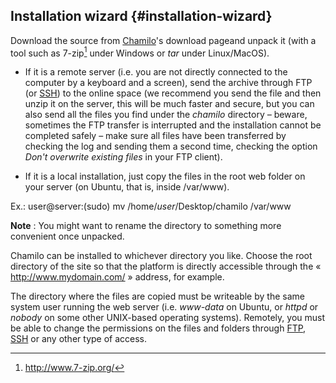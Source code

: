 ## Installation wizard {#installation-wizard}

Download the source from [Chamilo](http://www.chamilo.org/en/download)&#039;s download pageand unpack it (with a tool such as 7-zip[^6] under Windows or _tar_ under Linux/MacOS).

*   If it is a remote server (i.e. you are not directly connected to the computer by a keyboard and a screen), send the archive through FTP (or [SSH](http://fr.wikipedia.org/wiki/Secure_Shell)) to the online space (we recommend you send the file and then unzip it on the server, this will be much faster and secure, but you can also send all the files you find under the _chamilo_ directory _–_ beware, sometimes the FTP transfer is interrupted and the installation cannot be completed safely – make sure all files have been transferred by checking the log and sending them a second time, checking the option _Don&#039;t overwrite existing files_ in your FTP client).

*   If it is a local installation, just copy the files in the root web folder on your server (on Ubuntu, that is, inside /var/www).

Ex.: user@server:(sudo) mv /home/_user_/Desktop/chamilo /var/www

**Note** : You might want to rename the directory to something more convenient once unpacked.

Chamilo can be installed to whichever directory you like. Choose the root directory of the site so that the platform is directly accessible through the « http://www.mydomain.com/ » address, for example.

The directory where the files are copied must be writeable by the same system user running the web server (i.e. _www-data_ on Ubuntu, or _httpd_ or _nobody_ on some other UNIX-based operating systems). Remotely, you must be able to change the permissions on the files and folders through [FTP](http://fr.wikipedia.org/wiki/FileZilla), [SSH](http://fr.wikipedia.org/wiki/Secure_Shell) or any other type of access.

[^6]: http://www.7-zip.org/
